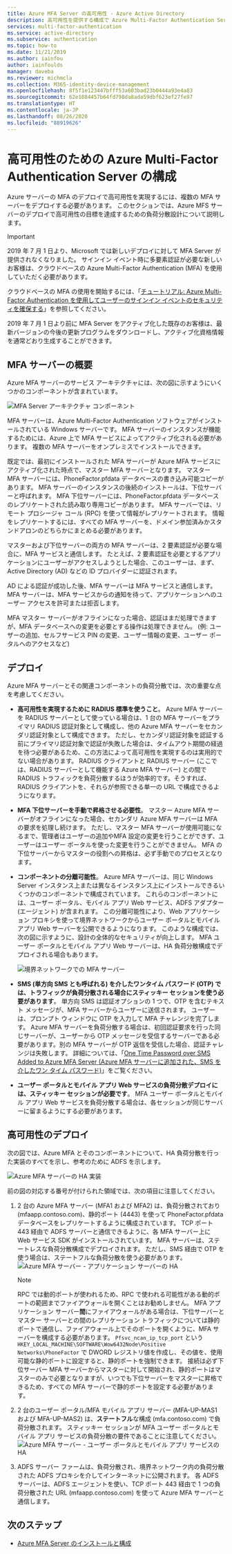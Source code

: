 ```yaml
---
title: Azure MFA Server の高可用性 - Azure Active Directory
description: 高可用性を提供する構成で Azure Multi-Factor Authentication Server の複数のインスタンスをデプロイします。
services: multi-factor-authentication
ms.service: active-directory
ms.subservice: authentication
ms.topic: how-to
ms.date: 11/21/2019
ms.author: iainfou
author: iainfoulds
manager: daveba
ms.reviewer: michmcla
ms.collection: M365-identity-device-management
ms.openlocfilehash: 8f5f1e123447bfff53a603bad23b0444a93e4a83
ms.sourcegitcommit: 62e1884457b64fd798da8ada59dbf623ef27fe97
ms.translationtype: HT
ms.contentlocale: ja-JP
ms.lasthandoff: 08/26/2020
ms.locfileid: "88919626"
---
```

# <a name="configure-azure-multi-factor-authentication-server-for-high-availability"></a>高可用性のための Azure Multi-Factor Authentication Server の構成

Azure サーバーの MFA のデプロイで高可用性を実現するには、複数の MFA サーバーをデプロイする必要があります。 このセクションでは、Azure MFS サーバーのデプロイで高可用性の目標を達成するための負荷分散設計について説明します。

> [!IMPORTANT]
> 2019 年 7 月 1 日より、Microsoft では新しいデプロイに対して MFA Server が提供されなくなりました。 サインイン イベント時に多要素認証が必要な新しいお客様は、クラウドベースの Azure Multi-Factor Authentication (MFA) を使用していただく必要があります。
>
> クラウドベースの MFA の使用を開始するには、「[チュートリアル: Azure Multi-Factor Authentication を使用してユーザーのサインイン イベントのセキュリティを確保する](tutorial-enable-azure-mfa.md)」を参照してください。
>
> 2019 年 7 月 1 日より前に MFA Server をアクティブ化した既存のお客様は、最新バージョンの今後の更新プログラムをダウンロードし、アクティブ化資格情報を通常どおり生成することができます。

## <a name="mfa-server-overview"></a>MFA サーバーの概要

Azure MFA サーバーのサービス アーキテクチャには、次の図に示すようにいくつかのコンポーネントが含まれています。

 ![MFA Server アーキテクチャ コンポーネント](./media/howto-mfaserver-deploy-ha/mfa-ha-architecture.png)

MFA サーバーは、Azure Multi-Factor Authentication ソフトウェアがインストールされている Windows サーバーです。 MFA サーバーのインスタンスが機能するためには、Azure 上で MFA サービスによってアクティブ化される必要があります。 複数の MFA サーバーをオンプレミスでインストールできます。

既定では、最初にインストールされた MFA サーバーが Azure MFA サービスにアクティブ化された時点で、マスター MFA サーバーとなります。 マスター MFA サーバーには、PhoneFactor.pfdata データベースの書き込み可能コピーがあります。 MFA サーバーのインスタンスの後続のインストールは、下位サーバーと呼ばれます。 MFA 下位サーバーには、PhoneFactor.pfdata データベースのレプリケートされた読み取り専用コピーがあります。 MFA サーバーでは、リモート プロシージャ コール (RPC) を使って情報がレプリケートされます。 情報をレプリケートするには、すべての MFA サーバーを、ドメイン参加済みかスタンドアロンのどちらかにまとめる必要があります。

マスターおよび下位サーバーの両方の MFA サーバーは、2 要素認証が必要な場合に、MFA サービスと通信します。 たとえば、2 要素認証を必要とするアプリケーションにユーザーがアクセスしようとした場合、このユーザーは、まず、Active Directory (AD) などの ID プロバイダーに認証されます。

AD による認証が成功した後、MFA サーバーは MFA サービスと通信します。 MFA サーバーは、MFA サービスからの通知を待って、アプリケーションへのユーザー アクセスを許可または拒否します。

MFA マスター サーバーがオフラインになった場合、認証はまだ処理できますが、MFA データベースへの変更を必要とする操作は処理できません。 (例: ユーザーの追加、セルフサービス PIN の変更、ユーザー情報の変更、ユーザー ポータルへのアクセスなど)

## <a name="deployment"></a>デプロイ

Azure MFA サーバーとその関連コンポーネントの負荷分散では、次の重要な点を考慮してください。

* **高可用性を実現するために RADIUS 標準を使うこと**。 Azure MFA サーバーを RADIUS サーバーとして使っている場合は、1 台の MFA サーバーをプライマリ RADIUS 認証対象として構成し、他の Azure MFA サーバーをセカンダリ認証対象として構成できます。 ただし、セカンダリ認証対象を認証する前にプライマリ認証対象で認証が失敗した場合は、タイムアウト期間の経過を待つ必要があるため、この方法によって高可用性を実現するのは実用的でない場合があります。 RADIUS クライアントと RADIUS サーバー (ここでは、RADIUS サーバーとして機能する Azure MFA サーバー) との間で RADIUS トラフィックを負荷分散するほうが効率的です。そうすれば、RADIUS クライアントを、それらが参照できる単一の URL で構成できるようになります。
* **MFA 下位サーバーを手動で昇格させる必要性**。 マスター Azure MFA サーバーがオフラインになった場合、セカンダリ Azure MFA サーバーは MFA の要求を処理し続けます。 ただし、マスター MFA サーバーが使用可能になるまで、管理者はユーザーの追加やMFA 設定の変更を行うことができず、ユーザーはユーザー ポータルを使った変更を行うことができません。 MFA の下位サーバーからマスターの役割への昇格は、必ず手動でのプロセスとなります。
* **コンポーネントの分離可能性**。 Azure MFA サーバーは、同じ Windows Server インスタンス上または異なるインスタンス上にインストールできるいくつかのコンポーネントで構成されています。 これらのコンポーネントには、ユーザー ポータル、モバイル アプリ Web サービス、ADFS アダプター (エージェント) が含まれます。 この分離可能性により、Web アプリケーション プロキシを使って境界ネットワークからユーザー ポータルとモバイル アプリ Web サーバーを公開できるようになります。 このような構成では、次の図に示すように、設計の全体的なセキュリティが向上します。 MFA ユーザー ポータルとモバイル アプリ Web サーバーは、HA 負荷分散構成でデプロイされる場合もあります。

   ![境界ネットワークでの MFA サーバー](./media/howto-mfaserver-deploy-ha/mfasecurity.png)

* **SMS (単方向 SMS とも呼ばれる) を介したワンタイム パスワード (OTP) では、トラフィックが負荷分散される場合にスティッキー セッションを使う必要があります**。 単方向 SMS は認証オプションの 1 つで、OTP を含むテキスト メッセージが、MFA サーバーからユーザーに送信されます。 ユーザーは、プロンプト ウィンドウに OTP を入力して MFA チャレンジを完了します。 Azure MFA サーバーを負荷分散する場合は、初回認証要求を行った同じサーバーが、ユーザーから OTP メッセージを受信するサーバーである必要があります。別の MFA サーバーが OTP 返信を受信した場合、認証チャレンジは失敗します。 詳細については、「[One Time Password over SMS Added to Azure MFA Server (Azure MFA サーバーに追加された、SMS を介したワン タイム パスワード)](https://blogs.technet.microsoft.com/enterprisemobility/2015/03/02/one-time-password-over-sms-added-to-azure-mfa-server)」をご覧ください。
* **ユーザー ポータルとモバイル アプリ Web サービスの負荷分散デプロイには、スティッキー セッションが必要です**。 MFA ユーザー ポータルとモバイル アプリ Web サービスを負荷分散する場合は、各セッションが同じサーバーに留まるようにする必要があります。

## <a name="high-availability-deployment"></a>高可用性のデプロイ

次の図では、Azure MFA とそのコンポーネントについて、HA 負荷分散を行った実装のすべてを示し、参考のために ADFS を示します。

 ![Azure MFA サーバーの HA 実装](./media/howto-mfaserver-deploy-ha/mfa-ha-deployment.png)

前の図の対応する番号が付けられた領域では、次の項目に注意してください。

1. 2 台の Azure MFA サーバー (MFA1 および MFA2) は、負荷分散されており (mfaapp.contoso.com)、静的ポート (4443) を使って PhoneFactor.pfdata データベースをレプリケートするように構成されています。 TCP ポート 443 経由で ADFS サーバーと通信できるように、各 MFA サーバー上に Web サービス SDK がインストールされています。 MFA サーバーは、ステートレスな負荷分散構成でデプロイされます。 ただし、SMS 経由で OTP を使う場合は、ステートフルな負荷分散を使う必要があります。
   ![Azure MFA サーバー - アプリケーション サーバーの HA](./media/howto-mfaserver-deploy-ha/mfaapp.png)

   > [!NOTE]
   > RPC では動的ポートが使われるため、RPC で使われる可能性がある動的ポートの範囲までファイアウォールを開くことはお勧めしません。 MFA アプリケーション サーバー**間**にファイアウォールがある場合は、下位サーバーとマスター サーバーとの間のレプリケーション トラフィックについては静的ポートで通信し、ファイアウォール上でそのポートを開くように、MFA サーバーを構成する必要があります。 ```Pfsvc_ncan_ip_tcp_port``` という ```HKEY_LOCAL_MACHINE\SOFTWARE\Wow6432Node\Positive Networks\PhoneFactor``` で DWORD レジストリ値を作成し、その値を、使用可能な静的ポートに設定すると、静的ポートを強制できます。 接続は必ず下位サーバー MFA サーバーからマスターに対して開始され、静的ポートはマスターのみで必要となりますが、いつでも下位サーバーをマスターに昇格できるため、すべての MFA サーバーで静的ポートを設定する必要があります。

2. 2 台のユーザー ポータル/MFA モバイル アプリ サーバー (MFA-UP-MAS1 および MFA-UP-MAS2) は、**ステートフル**な構成 (mfa.contoso.com) で負荷分散されます。 スティッキー セッションが MFA ユーザー ポータルとモバイル アプリ サービスの負荷分散の要件であることに注意してください。
   ![Azure MFA サーバー - ユーザー ポータルとモバイル アプリ サービスの HA](./media/howto-mfaserver-deploy-ha/mfaportal.png)
3. ADFS サーバー ファームは、負荷分散され、境界ネットワーク内の負荷分散された ADFS プロキシを介してインターネットに公開されます。 各 ADFS サーバーは、ADFS エージェントを使い、TCP ポート 443 経由で 1 つの負荷分散された URL (mfaapp.contoso.com) を使って Azure MFA サーバーと通信します。

## <a name="next-steps"></a>次のステップ

* [Azure MFA Server のインストールと構成](howto-mfaserver-deploy.md)
